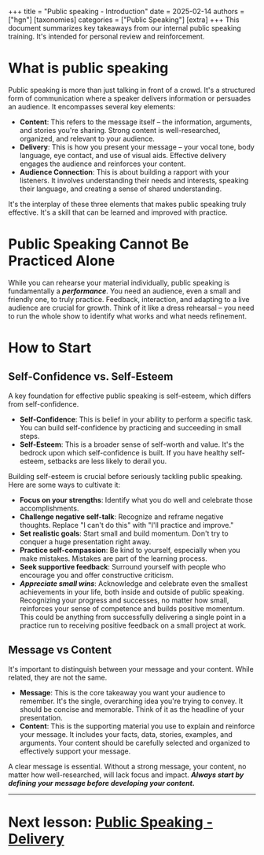 +++
title = "Public speaking - Introduction"
date = 2025-02-14
authors = ["hgn"]
[taxonomies]
categories = ["Public Speaking"]
[extra]
+++
This document summarizes key takeaways from our internal public speaking training.  It's intended for personal review and reinforcement.

# What is public speaking
Public speaking is more than just talking in front of a crowd. It's a structured form of communication where a speaker delivers information or persuades an audience.  It encompasses several key elements:

- **Content**: This refers to the message itself – the information, arguments, and stories you're sharing. Strong content is well-researched, organized, and relevant to your audience.
- **Delivery**: This is how you present your message – your vocal tone, body language, eye contact, and use of visual aids. Effective delivery engages the audience and reinforces your content.
- **Audience Connection**: This is about building a rapport with your listeners. It involves understanding their needs and interests, speaking their language, and creating a sense of shared understanding.

It's the interplay of these three elements that makes public speaking truly effective. It's a skill that can be learned and improved with practice.

# Public Speaking Cannot Be Practiced Alone
While you can rehearse your material individually, public speaking is fundamentally a ***performance***.  You need an audience, even a small and friendly one, to truly practice.  Feedback, interaction, and adapting to a live audience are crucial for growth.  Think of it like a dress rehearsal – you need to run the whole show to identify what works and what needs refinement.

# How to Start
## Self-Confidence vs. Self-Esteem
A key foundation for effective public speaking is self-esteem, which differs from self-confidence.
- **Self-Confidence**: This is belief in your ability to perform a specific task. You can build self-confidence by practicing and succeeding in small steps.
- **Self-Esteem**: This is a broader sense of self-worth and value. It's the bedrock upon which self-confidence is built. If you have healthy self-esteem, setbacks are less likely to derail you.

Building self-esteem is crucial before seriously tackling public speaking.  Here are some ways to cultivate it:
- **Focus on your strengths**: Identify what you do well and celebrate those accomplishments.
- **Challenge negative self-talk**: Recognize and reframe negative thoughts. Replace "I can't do this" with "I'll practice and improve."
- **Set realistic goals**: Start small and build momentum. Don't try to conquer a huge presentation right away.
- **Practice self-compassion**: Be kind to yourself, especially when you make mistakes. Mistakes are part of the learning process.
- **Seek supportive feedback**: Surround yourself with people who encourage you and offer constructive criticism.
- ***Appreciate small wins***: Acknowledge and celebrate even the smallest achievements in your life, both inside and outside of public speaking. Recognizing your progress and successes, no matter how small, reinforces your sense of competence and builds positive momentum. This could be anything from successfully delivering a single point in a practice run to receiving positive feedback on a small project at work.

## Message vs Content
It's important to distinguish between your message and your content.  While related, they are not the same.
- **Message**: This is the core takeaway you want your audience to remember. It's the single, overarching idea you're trying to convey. It should be concise and memorable. Think of it as the headline of your presentation.
- **Content**: This is the supporting material you use to explain and reinforce your message. It includes your facts, data, stories, examples, and arguments. Your content should be carefully selected and organized to effectively support your message.

A clear message is essential.  Without a strong message, your content, no matter how well-researched, will lack focus and impact.  ***Always start by defining your message before developing your content.***

---
# Next lesson: [Public Speaking - Delivery](@/pages/publicspeaking/publicspeaking_delivery.md)